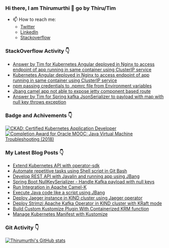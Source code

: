 ### Hi there, I am Thirumurthi 👋 go by Thiru/Tim

- 📫 How to reach me: 
  - [Twitter](https://twitter.com/sthirumurthi)
  - [LinkedIn](https://www.linkedin.com/in/thirumurthis/)
  - [Stackoverflow](https://stackoverflow.com/users/3192775/tim)

### StackOverflow Activity 👇
<!-- STACKOVERFLOW:START -->
- [Answer by Tim for Kubernetes Angular deployed in Nginx to access endpoint of app running in same container using ClusterIP service](https://stackoverflow.com/questions/76191881/kubernetes-angular-deployed-in-nginx-to-access-endpoint-of-app-running-in-same-c/76230700#76230700)
- [Kubernetes Angular deployed in Nginx to access endpoint of app running in same container using ClusterIP service](https://stackoverflow.com/questions/76191881/kubernetes-angular-deployed-in-nginx-to-access-endpoint-of-app-running-in-same-c)
- [npm passing credentials to .npmrc file from Environment variables](https://stackoverflow.com/questions/75550113/npm-passing-credentials-to-npmrc-file-from-environment-variables)
- [Jbang camel app not able to expose jetty component based route](https://stackoverflow.com/questions/75443684/jbang-camel-app-not-able-to-expose-jetty-component-based-route)
- [Answer by Tim for Spring kafka JsonSerializer to payload with map with null key throws exception](https://stackoverflow.com/questions/75320154/spring-kafka-jsonserializer-to-payload-with-map-with-null-key-throws-exception/75417064#75417064)
<!-- STACKOVERFLOW:END -->

### Badge and Achivements 👇
<!--START_SECTION:badges-->
[![CKAD: Certified Kubernetes Application Developer](https://images.credly.com/size/110x110/images/f88d800c-5261-45c6-9515-0458e31c3e16/ckad_from_cncfsite.png)](http://www.credly.com/badges/7164445a-41e5-4412-9ed3-d29cbe65f536 "CKAD: Certified Kubernetes Application Developer")
[![Completion Award for Oracle MOOC: Java Virtual Machine Troubleshooting (2018)](https://images.credly.com/size/110x110/images/005a363c-b0a4-4f8a-85a3-64eafb7ad690/jvm.png)](http://www.credly.com/badges/cc359454-dbbb-410f-9b8a-2cf0f15dfe9d "Completion Award for Oracle MOOC: Java Virtual Machine Troubleshooting (2018)")
<!--END_SECTION:badges-->

### My Latest Blog Posts 👇
<!-- HASHNODE_BLOG:START -->
- [Extend Kubernetes API with operator-sdk](https://thirumurthi.hashnode.dev/extend-kubernetes-api-with-operator-sdk-clko8oeq7000009jh3nb33tmj)
- [Automate repetitive tasks using Shell script in Git Bash](https://thirumurthi.hashnode.dev/automate-repetitive-tasks-using-shell-script-in-git-bash-cliql01jj000b09l7aq5m0c76)
- [Develop REST API with Javalin and running app using JBang](https://thirumurthi.hashnode.dev/develop-rest-api-with-javalin-and-running-app-using-jbang-cli5k51iy00050ampgpljaw3j)
- [Spring Boot NullKeySerializer - Handle Kafka payload with null keys](https://thirumurthi.hashnode.dev/spring-boot-nullkeyserializer-handle-kafka-payload-with-null-keys-clfq8mv8o000008l6fg8gdqhg)
- [Run Integration in Apache Camel-K](https://thirumurthi.hashnode.dev/run-integration-in-apache-camel-k-cldwogm2i000508kz34cv2nat)
- [Execute Java code like a script using JBang](https://thirumurthi.hashnode.dev/execute-java-code-like-a-script-using-jbang-cldh2vwnz000409l7ghbj8hmj)
- [Deploy Jaeger instance in KIND cluster using Jaeger operator](https://thirumurthi.hashnode.dev/deploy-jaeger-instance-in-kind-cluster-using-jaeger-operator-clcr9ds1r000008mn39z04m73)
- [Deploy Strimzi Apache Kafka Operator in KIND cluster with KRaft mode](https://thirumurthi.hashnode.dev/deploy-strimzi-apache-kafka-operator-in-kind-cluster-with-kraft-mode-clb7ntrbg000008jlgu6mbf0a)
- [Build Custom Kustomize Plugin With Containerized KRM function](https://thirumurthi.hashnode.dev/build-custom-kustomize-plugin-with-containerized-krm-function-clayj4v1n000208l47xilhn1p)
- [Manage Kubernetes Manifest with Kustomize](https://thirumurthi.hashnode.dev/manage-kubernetes-manifest-with-kustomize-claxoci8k000q08mf7g0tc4dc)
<!-- HASHNODE_BLOG:END -->

### Git Activity 👇

[![Thirumurthi's GitHub stats](https://github-readme-stats.vercel.app/api?username=thirumurthis&show_icons=true&theme=radical)](https://github.com/anuraghazra/github-readme-stats)


<!--
**thirumurthis/thirumurthis** is a ✨ _special_ ✨ repository because its `README.md` (this file) appears on your GitHub profile.

Here are some ideas to get you started:

- 🔭 I’m currently working on ...
- 🌱 I’m currently learning ...
- 👯 I’m looking to collaborate on ...
- 🤔 I’m looking for help with ...
- 💬 Ask me about ...
- 📫 How to reach me: ...
- 😄 Pronouns: ...
- ⚡ Fun fact: ...
-->
